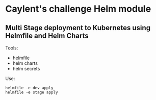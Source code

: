 # Caylent's challenge Helm module

## Multi Stage deployment to Kubernetes using Helmfile and Helm Charts

Tools:
- helmfile
- helm charts
- helm secrets


Use:
```
helmfile -e dev apply
helmfile -e stage apply
```

